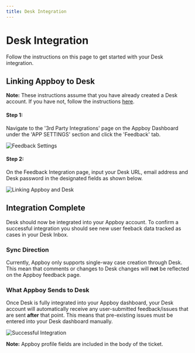 ```yaml
---
title: Desk Integration
---
```

# Desk Integration

Follow the instructions on this page to get started with your Desk integration.

## Linking Appboy to Desk

__Note:__ These instructions assume that you have already created a Desk account. If you have not, follow the instructions [here][3].

#### Step 1:

Navigate to the '3rd Party Integrations' page on the Appboy Dashboard under the 'APP SETTINGS' section and click the 'Feedback' tab.

![Feedback Settings][4]

#### Step 2:

On the Feedback Integration page, input your Desk URL, email address and Desk password in the designated fields as shown below.

![Linking Appboy and Desk][5]

## Integration Complete

Desk should now be integrated into your Appboy account. To confirm a successful integration you should see new user feeback data tracked as cases in your Desk Inbox.

### Sync Direction

Currently, Appboy only supports single-way case creation through Desk. This mean that comments or changes to Desk changes will __not__ be reflected on the Appboy feedback page.

### What Appboy Sends to Desk

Once Desk is fully integrated into your Appboy dashboard, your Desk account will automatically receive any user-submitted feedback/issues that are sent __after__ that point. This means that pre-existing issues must be entered into your Desk dashboard manually.

![Successful Integration][6]

__Note:__ Appboy profile fields are included in the body of the ticket.

[3]: http://www.desk.com/register?st=menu&ss=home
[4]: /assets/img/feedback_first_step.png
[5]: /assets/img/desk_integration.png "Desk Integration"
[6]: /assets/img/successful_desk.png "Successful Integration"
